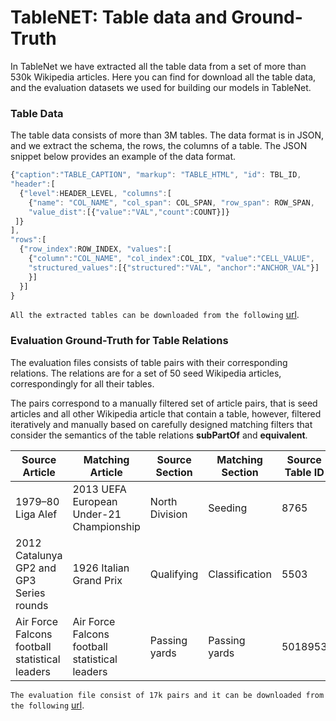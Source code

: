 # TableNET: Table data and Ground-Truth


In TableNet we have extracted all the table data from a set of more than 530k Wikipedia articles. Here you can find for download all the table data, and the evaluation datasets we used for building our models in TableNet. 

### Table Data

The table data consists of more than 3M tables. The data format is in JSON, and we extract the schema, the rows, the columns of a table. The JSON snippet below provides an example of the data format.

```javascript
{"caption":"TABLE_CAPTION", "markup": "TABLE_HTML", "id": TBL_ID, 
"header":[
  {"level":HEADER_LEVEL, "columns":[ 
    {"name": "COL_NAME", "col_span": COL_SPAN, "row_span": ROW_SPAN, 
    "value_dist":[{"value":"VAL","count":COUNT}]}
 ]}
], 
"rows":[ 
  {"row_index":ROW_INDEX, "values":[
    {"column":"COL_NAME", "col_index":COL_IDX, "value":"CELL_VALUE",  
    "structured_values":[{"structured":"VAL", "anchor":"ANCHOR_VAL"}]
    }]
  }]
}
```

`All the extracted tables can be downloaded from the following` [url](http://l3s.de/~fetahu/wiki_tables/structured_html_table_data.json.gz).


### Evaluation Ground-Truth for Table Relations

The evaluation files consists of table pairs with their corresponding relations. The relations are for a set of 50 seed Wikipedia articles, correspondingly for all their tables. 

The pairs correspond to a manually filtered set of article pairs, that is seed articles and all other Wikipedia article that contain a table, however, filtered iteratively and manually based on carefully designed matching filters that consider the semantics of the table relations **subPartOf** and **equivalent**.

| Source Article | Matching Article | Source Section  | Matching Section | Source Table ID | Matching Table ID | Label |
|--- | --- | --- | --- | --- | --- | --- |
|1979–80 Liga Alef | 2013 UEFA European Under-21 Championship | North Division | Seeding | 8765 | 2904 | noalignment|
|2012 Catalunya GP2 and GP3 Series rounds | 1926 Italian Grand Prix | Qualifying | Classification | 5503 | 4417| equivalent|
|Air Force Falcons football statistical leaders | Air Force Falcons football statistical leaders | Passing yards | Passing yards | 5018953| 5018952 |subpartof| 

`The evaluation file consist of 17k pairs and it can be downloaded from the following` [url](http://l3s.de/~fetahu/wiki_tables/table_pair_evaluation_eq_sub_irrel_labels.tsv).


